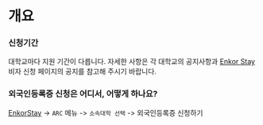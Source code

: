 # 개요

### 신청기간

대학교마다 지원 기간이 다릅니다. 자세한 사항은 각 대학교의 공지사항과 [Enkor Stay](https://stay.enkor.kr/arc) 비자 신청 페이지의 공지를 참고해 주시기 바랍니다.

### 외국인등록증 신청은 어디서, 어떻게 하나요?

[EnkorStay](https://stay.enkor.kr) -> `ARC` 메뉴 -> `소속대학 선택` -> 외국인등록증 신청하기
